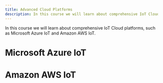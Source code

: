 ```yaml
---
title: Advanced Cloud Platforms
description: In this course we will learn about comprehensive IoT Cloud platforms
---
```


In this course we will learn about comprehensive IoT Cloud platforms, such as Microsoft Azure IoT and Amazon AWS IoT.

Microsoft Azure IoT
===================

Amazon AWS IoT
==============

